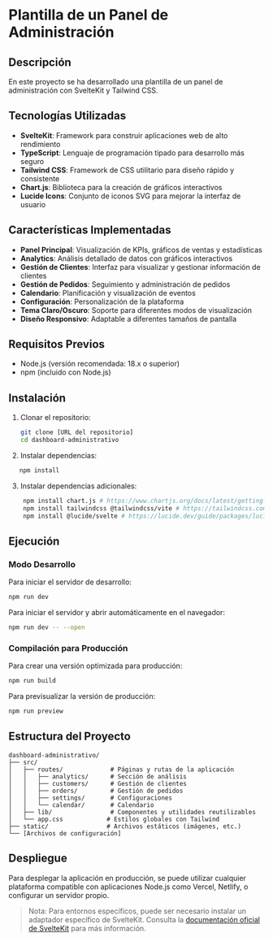 # Plantilla de un Panel de Administración

## Descripción
En este proyecto se ha desarrollado una plantilla de un panel de administración con SvelteKit y Tailwind CSS. 

## Tecnologías Utilizadas
- **SvelteKit**: Framework para construir aplicaciones web de alto rendimiento
- **TypeScript**: Lenguaje de programación tipado para desarrollo más seguro
- **Tailwind CSS**: Framework de CSS utilitario para diseño rápido y consistente
- **Chart.js**: Biblioteca para la creación de gráficos interactivos
- **Lucide Icons**: Conjunto de iconos SVG para mejorar la interfaz de usuario

## Características Implementadas
- **Panel Principal**: Visualización de KPIs, gráficos de ventas y estadísticas
- **Analytics**: Análisis detallado de datos con gráficos interactivos
- **Gestión de Clientes**: Interfaz para visualizar y gestionar información de clientes
- **Gestión de Pedidos**: Seguimiento y administración de pedidos
- **Calendario**: Planificación y visualización de eventos
- **Configuración**: Personalización de la plataforma
- **Tema Claro/Oscuro**: Soporte para diferentes modos de visualización
- **Diseño Responsivo**: Adaptable a diferentes tamaños de pantalla

## Requisitos Previos
- Node.js (versión recomendada: 18.x o superior)
- npm (incluido con Node.js)

## Instalación

1. Clonar el repositorio:
   ```bash
   git clone [URL del repositorio]
   cd dashboard-administrativo
   ```

2. Instalar dependencias:
```bash
   npm install
```

3. Instalar dependencias adicionales:
```bash
    npm install chart.js # https://www.chartjs.org/docs/latest/getting-started/installation.html
    npm install tailwindcss @tailwindcss/vite # https://tailwindcss.com/docs/installation/framework-guides/sveltekit
    npm install @lucide/svelte # https://lucide.dev/guide/packages/lucide-svelte
```

## Ejecución

### Modo Desarrollo
Para iniciar el servidor de desarrollo:
```bash
npm run dev
```

Para iniciar el servidor y abrir automáticamente en el navegador:
```bash
npm run dev -- --open
```

### Compilación para Producción
Para crear una versión optimizada para producción:
```bash
npm run build
```

Para previsualizar la versión de producción:
```bash
npm run preview
```

## Estructura del Proyecto
```
dashboard-administrativo/
├── src/
│   ├── routes/             # Páginas y rutas de la aplicación
│   │   ├── analytics/      # Sección de análisis
│   │   ├── customers/      # Gestión de clientes
│   │   ├── orders/         # Gestión de pedidos
│   │   ├── settings/       # Configuraciones
│   │   └── calendar/       # Calendario
│   ├── lib/                # Componentes y utilidades reutilizables
│   └── app.css            # Estilos globales con Tailwind
├── static/                # Archivos estáticos (imágenes, etc.)
└── [Archivos de configuración]
```

## Despliegue
Para desplegar la aplicación en producción, se puede utilizar cualquier plataforma compatible con aplicaciones Node.js como Vercel, Netlify, o configurar un servidor propio.

> Nota: Para entornos específicos, puede ser necesario instalar un adaptador específico de SvelteKit. Consulta la [documentación oficial de SvelteKit](https://svelte.dev/docs/kit/adapters) para más información.